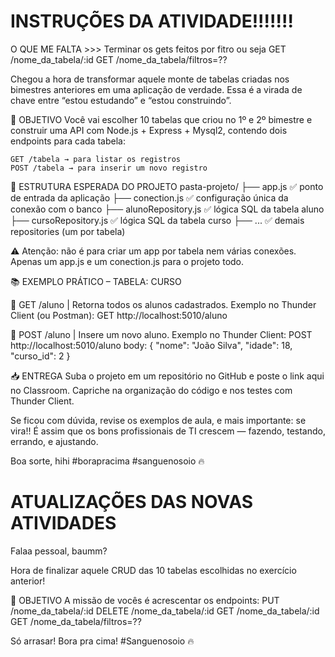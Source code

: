 # INSTRUÇÕES DA ATIVIDADE!!!!!!!
O QUE ME FALTA >>>  Terminar os gets feitos por fitro ou seja 
GET           /nome_da_tabela/:id
GET           /nome_da_tabela/filtros=??


Chegou a hora de transformar aquele monte de tabelas criadas nos bimestres anteriores em uma aplicação de verdade. Essa é a virada de chave entre “estou estudando” e “estou construindo”.


🎯 OBJETIVO
Você vai escolher 10 tabelas que criou no 1º e 2º bimestre e construir uma API com Node.js + Express + Mysql2, contendo dois endpoints para cada tabela:

    GET /tabela → para listar os registros
    POST /tabela → para inserir um novo registro







📂 ESTRUTURA ESPERADA DO PROJETO
pasta-projeto/
├── app.js                           ✅ ponto de entrada da aplicação
├── conection.js                ✅ configuração única da conexão com o banco
├── alunoRepository.js     ✅ lógica SQL da tabela aluno
├── cursoRepository.js     ✅ lógica SQL da tabela curso
├── ...                                  ✅ demais repositories (um por tabela)

⚠️ Atenção: não é para criar um app por tabela nem várias conexões. Apenas um app.js e um conection.js para o projeto todo.




📚 EXEMPLO PRÁTICO – TABELA: CURSO

🔹 GET /aluno | Retorna todos os alunos cadastrados.
Exemplo no Thunder Client (ou Postman):
GET http://localhost:5010/aluno

🔹 POST /aluno | Insere um novo aluno.
Exemplo no Thunder Client:
POST http://localhost:5010/aluno
body:
{
  "nome": "João Silva",
  "idade": 18,
  "curso_id": 2
}



📥 ENTREGA
Suba o projeto em um repositório no GitHub e poste o link aqui no Classroom. Capriche na organização do código e nos testes com Thunder Client.

Se ficou com dúvida, revise os exemplos de aula, e mais importante: se vira!! 
É assim que os bons profissionais de TI crescem — fazendo, testando, errando, e ajustando.


Boa sorte, hihi
#borapracima 
#sanguenosoio 
🔥




# ATUALIZAÇÕES DAS NOVAS ATIVIDADES

Falaa pessoal, baumm?

Hora de finalizar aquele CRUD das 10 tabelas escolhidas no exercício anterior!


🎯 OBJETIVO
A missão de vocês é acrescentar os endpoints:
PUT           /nome_da_tabela/:id
DELETE     /nome_da_tabela/:id
GET           /nome_da_tabela/:id
GET           /nome_da_tabela/filtros=??


Só arrasar!
Bora pra cima!
#Sanguenosoio
🔥


